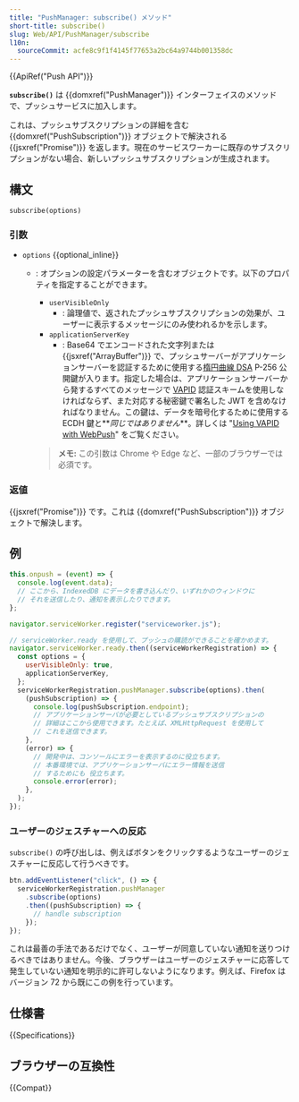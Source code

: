 ```yaml
---
title: "PushManager: subscribe() メソッド"
short-title: subscribe()
slug: Web/API/PushManager/subscribe
l10n:
  sourceCommit: acfe8c9f1f4145f77653a2bc64a9744b001358dc
---
```


{{ApiRef("Push API")}}

**`subscribe()`** は {{domxref("PushManager")}} インターフェイスのメソッドで、プッシュサービスに加入します。

これは、プッシュサブスクリプションの詳細を含む {{domxref("PushSubscription")}} オブジェクトで解決される {{jsxref("Promise")}} を返します。現在のサービスワーカーに既存のサブスクリプションがない場合、新しいプッシュサブスクリプションが生成されます。

## 構文

```js-nolint
subscribe(options)
```

### 引数

- `options` {{optional_inline}}

  - : オプションの設定パラメーターを含むオブジェクトです。以下のプロパティを指定することができます。

    - `userVisibleOnly`
      - : 論理値で、返されたプッシュサブスクリプションの効果が、ユーザーに表示するメッセージにのみ使われるかを示します。
    - `applicationServerKey`
      - : Base64 でエンコードされた文字列または {{jsxref("ArrayBuffer")}} で、プッシュサーバーがアプリケーションサーバーを認証するために使用する[楕円曲線 DSA](https://ja.wikipedia.org/wiki/%E6%A5%95%E5%86%86%E6%9B%B2%E7%B7%9ADSA) P-256 公開鍵が入ります。指定した場合は、アプリケーションサーバーから発するすべてのメッセージで [VAPID](https://tools.ietf.org/html/rfc8292) 認証スキームを使用しなければならず、また対応する秘密鍵で署名した JWT を含めなければなりません。この鍵は、データを暗号化するために使用する ECDH 鍵と**_同じではありません_**。詳しくは "[Using VAPID with WebPush](https://blog.mozilla.org/services/2016/04/04/using-vapid-with-webpush/)" をご覧ください。

    > **メモ:** この引数は Chrome や Edge など、一部のブラウザーでは必須です。

### 返値

{{jsxref("Promise")}} です。これは {{domxref("PushSubscription")}} オブジェクトで解決します。

## 例

```js
this.onpush = (event) => {
  console.log(event.data);
  // ここから、IndexedDB にデータを書き込んだり、いずれかのウィンドウに
  // それを送信したり、通知を表示したりできます。
};

navigator.serviceWorker.register("serviceworker.js");

// serviceWorker.ready を使用して、プッシュの購読ができることを確かめます。
navigator.serviceWorker.ready.then((serviceWorkerRegistration) => {
  const options = {
    userVisibleOnly: true,
    applicationServerKey,
  };
  serviceWorkerRegistration.pushManager.subscribe(options).then(
    (pushSubscription) => {
      console.log(pushSubscription.endpoint);
      // アプリケーションサーバが必要としているプッシュサブスクリプションの
      // 詳細はここから使用できます。たとえば、XMLHttpRequest を使用して
      // これを送信できます。
    },
    (error) => {
      // 開発中は、コンソールにエラーを表示するのに役立ちます。
      // 本番環境では、アプリケーションサーバにエラー情報を送信
      // するためにも 役立ちます。
      console.error(error);
    },
  );
});
```

### ユーザーのジェスチャーへの反応

`subscribe()` の呼び出しは、例えばボタンをクリックするようなユーザーのジェスチャーに反応して行うべきです。

```js
btn.addEventListener("click", () => {
  serviceWorkerRegistration.pushManager
    .subscribe(options)
    .then((pushSubscription) => {
      // handle subscription
    });
});
```

これは最善の手法であるだけでなく、ユーザーが同意していない通知を送りつけるべきではありません。今後、ブラウザーはユーザーのジェスチャーに応答して発生していない通知を明示的に許可しないようになります。例えば、Firefox はバージョン 72 から既にこの例を行っています。

## 仕様書

{{Specifications}}

## ブラウザーの互換性

{{Compat}}
